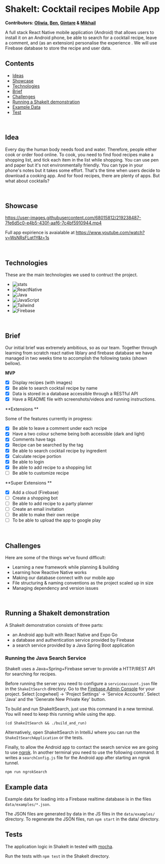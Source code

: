 

# ShakeIt: Cocktail recipes Mobile App
<b> Contributors: [Oliwia](https://github.com/Olive-kaa), [Ben](https://github.com/bsmith), 
[Gintare](https://github.com/GINTARE07) & [Mikhail](https://github.com/MikhailGorbunov) </b>



A full stack React Native mobile application (Android) that allows users to install it on an Android phone, be able to search for a cocktail recipe, leave a comment, and (as an extension) personalise the experience . We will use Firebase database to store the recipe and user data.

<!-- restaurant bookings through their unique profile. They can browse restaurant availability, create/review/delete bookings, as well as adding restaurants to their favourites. The backend is built in Java with Spring. -->

<!-- 🚧 <b> NB: This is app has reached its MVP, but is still under construction</b> 🚧 -->


## Contents 

* [Ideas](#idea)
* [Showcase](#showcase)
* [Technologies](#technologies)
* [Brief](#brief)
* [Challenges](#challenges)
* [Running a ShakeIt demonstration](#running-a-shakeit-demonstration)
* [Example Data](#example-data)
* [Test](#test)

<br>

## Idea

Every day the human body needs food and water. Therefore, people either cook or order food online. To cook, you need to find food recipes make a shopping list, and tick each item in the list while shopping. You can use pen and paper but it's not environmentally friendly. You can type in your phone's notes but it takes some effort. That's the time when users decide to download a cooking app. And for food recipes, there are plenty of apps. But what about cocktails?

<br>

## Showcase

https://user-images.githubusercontent.com/68015812/219238487-7fe6d5c0-e4b5-430f-aaf6-7c4bf5910944.mp4

Full app expirience is avaialable at 
https://www.youtube.com/watch?v=WsNRsFLqt1Y&t=1s


<br>


## Technologies

These are the main technologies we used to contruct the project.

* ![stats]
* ![ReactNative]
* ![Java]
* ![JavaScript]
* ![Tailwind]
* ![Firebase]


<br>


## Brief
Our initial brief was extremely ambitious, so as our team. Together through learning from scratch react native liblary and firebase database we have managed in two weeks time to accomplish the following tasks (shown bellow).

**MVP**


- [x] Display recipes (with images)
- [x] Be able to search cocktail recipe by name
- [x] Data is stored in a database accessible through a RESTful API
- [x] Have a README file with screenshots/videos and running instructions.

<!-- API find or make -->

**Extensions **

Some of the features currently in progress:

- [x] Be able to leave a comment under each recipe
- [x] Have a two colour scheme being both accessible (dark and light)
- [x] Comments have tags 
- [x] Recipe can be searched by the tag
- [x] Be able to search cocktail recipe by ingredient
- [x] Calculate recipe portion 
- [x] Be able to login 
- [x] Be able to add recipe to a shopping list
- [ ] Be able to customize recipe

**Super Extensions **

- [x] Add a cloud (Firebase)
- [ ] Create a shopping bot 
- [ ] Be able to add recipe to a party planner 
- [ ] Create an email invitation
- [ ] Be able to make their own recipe 
- [ ] To be able to upload the app to google play

<br>

## Challenges

Here are some of the things we've found difficult:

* Learning a new framework while planning & building 
* Learning how Reactive Native works
* Making our database connect with our mobile app
* File structuring & naming conventions as the project scaled up in size
* Managing dependency and version issues


<br>



## Running a ShakeIt demonstration

A ShakeIt demonstration consists of three parts:

* an Android app built with React Native and Expo Go
* a database and authentication service provided by Firebase
* a search service provided by a Java Spring Boot application

### Running the Java Search Service

ShakeIt uses a Java+Spring+Firebase server to provide a HTTP/REST API for searching
for recipes.

Before running the server you need to configure a `serviceaccount.json` file in the `ShakeItSearch` directory.
Go to the [Firebase Admin Console](https://console.firebase.google.com/) for your project.  Select \[cogwheel\] -> 'Project Settings' -> 'Service Accounts'.
Select 'Java' and the 'Generate New Private Key' button.

To build and run ShakeItSearch, just use this command in a new terminal.  You will need to keep this running while using the app.

```
(cd ShakeItSearch && ./build_and_run)
```

Alternatively, open ShakeItSearch in IntelliJ where you can run the `ShakeItSearchApplication` or the tests.

Finally, to allow the Android app to contact the search service we are going to use
[ngrok](https://ngrok.com/).  In another terminal you need to use the following command.  It writes
a `searchConfig.js` file for the Android app after starting an ngrok tunnel.

```
npm run ngrokSearch
```

## Example data

Example data for loading into a Firebase realtime database is in the files `data/examples/*.json`.

The JSON files are generated by data in the JS files in the `data/examples/` directory. To regenerate the JSON files, run `npm start` in the data/ directory.

## Tests

The application logic in ShakeIt in tested with [mocha](https://mochajs.org/).

Run the tests with `npm test` in the ShakeIt directory.




<!-- MARKDOWN LINKS & IMAGES -->

<!-- [ReactNative]:https://img.shields.io/badge/React_Native-20232A?style=for-the-badge&logo=react&logoColor=61DAFB -->
[Java]:https://img.shields.io/badge/Java-ED8B00?style=for-the-badge&logo=openjdk&logoColor=white
[Spring]:https://img.shields.io/badge/Spring-6DB33F?style=for-the-badge&logo=spring&logoColor=white
[Hibernate]:https://img.shields.io/badge/Hibernate-59666C?style=for-the-badge&logo=Hibernate&logoColor=white
[PostgreSQL]:https://img.shields.io/badge/PostgreSQL-316192?style=for-the-badge&logo=postgresql&logoColor=white
[IntelliJ_IDEA]: https://img.shields.io/badge/IntelliJ_IDEA-000000.svg?style=for-the-badge&logo=intellij-idea&logoColor=white
[ReactNative]:https://img.shields.io/badge/React_Native-20232A?style=for-the-badge&logo=react&logoColor=61DAFB
[stats]:https://img.shields.io/tokei/lines/github/bsmith/ShakeIt
[Tailwind]:https://img.shields.io/badge/Tailwind_CSS-38B2AC?style=for-the-badge&logo=tailwind-css&logoColor=white
[Firebase]:https://www.vectorlogo.zone/logos/firebase/firebase-ar21.svg
[JavaScript]:https://img.shields.io/badge/JavaScript-F7DF1E?style=for-the-badge&logo=javascript&logoColor=black

